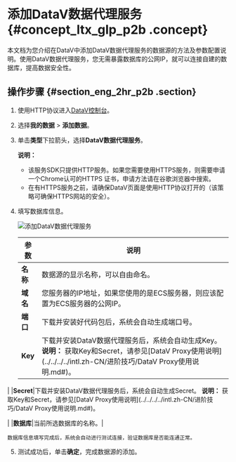 # 添加DataV数据代理服务 {#concept_ltx_glp_p2b .concept}

本文档为您介绍在DataV中添加DataV数据代理服务的数据源的方法及参数配置说明。使用DataV数据代理服务，您无需暴露数据库的公网IP，就可以连接自建的数据库，提高数据安全性。

## 操作步骤 {#section_eng_2hr_p2b .section}

1.  使用HTTP协议进入[DataV控制台](http://datav.alibabacloud.com/)。
2.  选择**我的数据** \> **添加数据**。
3.  单击**类型**下拉箭头，选择**DataV数据代理服务**。

    **说明：** 

    -   该服务SDK只提供HTTP服务。如果您需要使用HTTPS服务，则需要申请一个Chrome认可的HTTPS 证书，申请方法请在谷歌浏览器中搜索。
    -   在有HTTPS服务之前，请确保DataV页面是使用HTTP协议打开的（该策略可确保HTTPS网站的安全）。
4.  填写数据库信息。

    ![添加DataV数据代理服务](http://static-aliyun-doc.oss-cn-hangzhou.aliyuncs.com/assets/img/16538/15679989047911_zh-CN.png)

    |参数|说明|
    |--|--|
    |**名称**|数据源的显示名称，可以自由命名。|
    |**域名**|您服务器的IP地址，如果您使用的是ECS服务器，则应该配置为ECS服务器的公网IP。|
    |**端口**|下载并安装好代码包后，系统会自动生成端口号。|
    |**Key**|下载并安装DataV数据代理服务后，系统会自动生成Key。 **说明：** 获取Key和Secret，请参见[DataV Proxy使用说明](../../../../intl.zh-CN/进阶技巧/DataV Proxy使用说明.md#)。

 |
    |**Secret**|下载并安装DataV数据代理服务后，系统会自动生成Secret。 **说明：** 获取Key和Secret，请参见[DataV Proxy使用说明](../../../../intl.zh-CN/进阶技巧/DataV Proxy使用说明.md#)。

 |
    |**数据库**|当前所选数据库的名称。|

    数据库信息填写完成后，系统会自动进行测试连接，验证数据库是否能连通正常。

5.  测试成功后，单击**确定**，完成数据源的添加。

